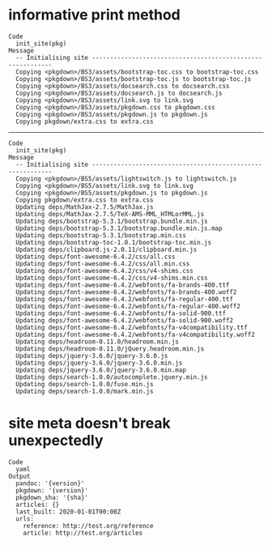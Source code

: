 # informative print method

    Code
      init_site(pkg)
    Message
      -- Initialising site -----------------------------------------------------------
      Copying <pkgdown>/BS3/assets/bootstrap-toc.css to bootstrap-toc.css
      Copying <pkgdown>/BS3/assets/bootstrap-toc.js to bootstrap-toc.js
      Copying <pkgdown>/BS3/assets/docsearch.css to docsearch.css
      Copying <pkgdown>/BS3/assets/docsearch.js to docsearch.js
      Copying <pkgdown>/BS3/assets/link.svg to link.svg
      Copying <pkgdown>/BS3/assets/pkgdown.css to pkgdown.css
      Copying <pkgdown>/BS3/assets/pkgdown.js to pkgdown.js
      Copying pkgdown/extra.css to extra.css

---

    Code
      init_site(pkg)
    Message
      -- Initialising site -----------------------------------------------------------
      Copying <pkgdown>/BS5/assets/lightswitch.js to lightswitch.js
      Copying <pkgdown>/BS5/assets/link.svg to link.svg
      Copying <pkgdown>/BS5/assets/pkgdown.js to pkgdown.js
      Copying pkgdown/extra.css to extra.css
      Updating deps/MathJax-2.7.5/MathJax.js
      Updating deps/MathJax-2.7.5/TeX-AMS-MML_HTMLorMML.js
      Updating deps/bootstrap-5.3.1/bootstrap.bundle.min.js
      Updating deps/bootstrap-5.3.1/bootstrap.bundle.min.js.map
      Updating deps/bootstrap-5.3.1/bootstrap.min.css
      Updating deps/bootstrap-toc-1.0.1/bootstrap-toc.min.js
      Updating deps/clipboard.js-2.0.11/clipboard.min.js
      Updating deps/font-awesome-6.4.2/css/all.css
      Updating deps/font-awesome-6.4.2/css/all.min.css
      Updating deps/font-awesome-6.4.2/css/v4-shims.css
      Updating deps/font-awesome-6.4.2/css/v4-shims.min.css
      Updating deps/font-awesome-6.4.2/webfonts/fa-brands-400.ttf
      Updating deps/font-awesome-6.4.2/webfonts/fa-brands-400.woff2
      Updating deps/font-awesome-6.4.2/webfonts/fa-regular-400.ttf
      Updating deps/font-awesome-6.4.2/webfonts/fa-regular-400.woff2
      Updating deps/font-awesome-6.4.2/webfonts/fa-solid-900.ttf
      Updating deps/font-awesome-6.4.2/webfonts/fa-solid-900.woff2
      Updating deps/font-awesome-6.4.2/webfonts/fa-v4compatibility.ttf
      Updating deps/font-awesome-6.4.2/webfonts/fa-v4compatibility.woff2
      Updating deps/headroom-0.11.0/headroom.min.js
      Updating deps/headroom-0.11.0/jQuery.headroom.min.js
      Updating deps/jquery-3.6.0/jquery-3.6.0.js
      Updating deps/jquery-3.6.0/jquery-3.6.0.min.js
      Updating deps/jquery-3.6.0/jquery-3.6.0.min.map
      Updating deps/search-1.0.0/autocomplete.jquery.min.js
      Updating deps/search-1.0.0/fuse.min.js
      Updating deps/search-1.0.0/mark.min.js

# site meta doesn't break unexpectedly

    Code
      yaml
    Output
      pandoc: '{version}'
      pkgdown: '{version}'
      pkgdown_sha: '{sha}'
      articles: {}
      last_built: 2020-01-01T00:00Z
      urls:
        reference: http://test.org/reference
        article: http://test.org/articles
      

